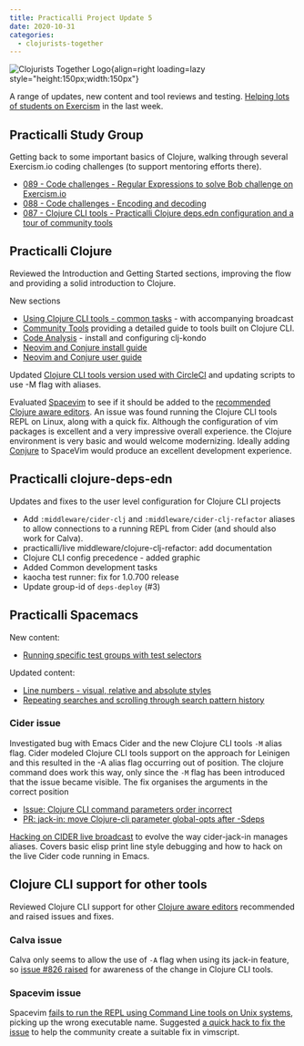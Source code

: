 ```yaml
---
title: Practicalli Project Update 5
date: 2020-10-31
categories:
  - clojurists-together
---
```


![Clojurists Together Logo](https://raw.githubusercontent.com/practicalli/graphic-design/live/buttons/practicalli-clojurists-together-button.svg){align=right loading=lazy style="height:150px;width:150px"}

A range of updates, new content and tool reviews and testing.  [Helping lots of students on Exercism](https://exercism.io/profiles/Practicalli) in the last week.

<!-- more -->

## Practicalli Study Group

Getting back to some important basics of Clojure, walking through several Exercism.io coding challenges (to support mentoring efforts there).

* [089 - Code challenges - Regular Expressions to solve Bob challenge on Exercism.io](https://youtu.be/QKBZYSITkRc)
* [088 - Code challenges - Encoding and decoding](https://youtu.be/91wrchRjdtg)
* [087 - Clojure CLI tools - Practicalli Clojure deps.edn configuration and a tour of community tools](https://youtu.be/u5VoFpsntXc)

## Practicalli Clojure
Reviewed the Introduction and Getting Started sections, improving the flow and providing a solid introduction to Clojure.

New sections
* [Using Clojure CLI tools - common tasks](http://practicalli.github.io/clojure/clojure-tools/using-clojure-tools.html) - with accompanying broadcast
* [Community Tools](https://practicalli.github.io/clojure/clojure-tools/install/community-tools.html) providing a detailed guide to tools built on Clojure CLI.
* [Code Analysis](https://practicalli.github.io/clojure/clojure-tools/install/code-analysis.html) - install and configuring clj-kondo
* [Neovim and Conjure install guide](https://practicalli.github.io/clojure/clojure-editors/editor-install-guides/neovim-conjure.html)
* [Neovim and Conjure user guide](https://practicalli.github.io/clojure/clojure-editors/editor-user-guides/neovim-conjure.html)

Updated [Clojure CLI tools version used with CircleCI](http://practicalli.github.io/clojure/testing/integration-testing/circle-ci/) and updating scripts to use -M flag with aliases.

Evaluated [Spacevim](https://spacevim.org/) to see if it should be added to the [recommended Clojure aware editors](https://practicalli.github.io/clojure/clojure-editors/).  An issue was found running the Clojure CLI tools REPL on Linux, along with a quick fix.  Although the configuration of vim packages is excellent and a very impressive overall experience. the Clojure environment is very basic and would welcome modernizing.  Ideally adding [Conjure](https://github.com/Olical/conjure) to SpaceVim would produce an excellent development experience.


## Practicalli clojure-deps-edn
Updates and fixes to the user level configuration for Clojure CLI projects

* Add `:middleware/cider-clj` and `:middleware/cider-clj-refactor` aliases to allow connections to a running REPL from Cider (and should also work for Calva).
* practicalli/live middleware/clojure-clj-refactor: add documentation
* Clojure CLI config precedence - added graphic
* Added Common development tasks
* kaocha test runner: fix for 1.0.700 release
* Update group-id of `deps-deploy` (#3)


## Practicalli Spacemacs
New content:
* [Running specific test groups with test selectors](https://practicalli.github.io/spacemacs/testing/unit-testing/running-tests.html#using-test-selectors-to-run-specific-tests)

Updated content:
* [Line numbers - visual, relative and absolute styles](https://practicalli.github.io/spacemacs/install-spacemacs/line-numbers.html)
* [Repeating searches and scrolling through search pattern history](https://practicalli.github.io/spacemacs/spacemacs-basics/working-with-projects/searching-projects.html)

### Cider issue
Investigated bug with Emacs Cider and the new Clojure CLI tools `-M` alias flag.  Cider modeled Clojure CLI tools support on the approach for Leinigen and this resulted in the -A alias flag occurring out of position.  The clojure command does work this way, only since the `-M` flag has been introduced that the issue became visible.  The fix organises the arguments in the correct position
* [Issue: Clojure CLI command parameters order incorrect](https://github.com/clojure-emacs/cider/issues/2916)
* [PR: jack-in: move Clojure-cli parameter global-opts after -Sdeps](https://github.com/clojure-emacs/cider/issues/2917)

[Hacking on CIDER live broadcast](https://youtu.be/XuquYgOSOnc) to evolve the way cider-jack-in manages aliases. Covers basic elisp print line style debugging and how to hack on the live Cider code running in Emacs.

## Clojure CLI support for other tools
Reviewed Clojure CLI support for other [Clojure aware editors](https://practicalli.github.io/clojure/clojure-editors/) recommended and raised issues and fixes.

### Calva issue
Calva only seems to allow the use of `-A` flag when using its jack-in feature, so [issue #826 raised](https://github.com/BetterThanTomorrow/calva/issues/826) for awareness of the change in Clojure CLI tools.

### Spacevim issue
Spacevim [fails to run the REPL using Command Line tools on Unix systems](https://github.com/SpaceVim/SpaceVim/issues/3931), picking up the wrong executable name.  Suggested [a quick hack to fix the issue](https://github.com/SpaceVim/SpaceVim/issues/3931#issuecomment-720140933) to help the community create a suitable fix in vimscript.
